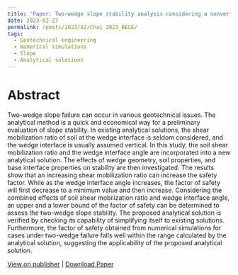 ```yaml
---
title: 'Paper: Two-wedge slope stability analysis considering a nonvertical wedge interface'
date: 2023-02-27
permalink: /posts/2023/02/Chai_2023_BEGE/
tags:
  - Geotechnical engineering
  - Numerical simulations
  - Slope
  - Analytical solotions
---
```






Abstract
======
Two-wedge slope failure can occur in various geotechnical issues. The analytical method is a quick and economical way for a preliminary evaluation of slope stability. In existing analytical solutions, the shear mobilization ratio of soil at the wedge interface is seldom considered, and the wedge interface is usually assumed vertical. In this study, the soil shear mobilization ratio and the wedge interface angle are incorporated into a new analytical solution. The effects of wedge geometry, soil properties, and base interface properties on stability are then investigated. The results show that an increasing shear mobilization ratio can increase the safety factor. While as the wedge interface angle increases, the factor of safety will first decrease to a minimum value and then increase. Considering the combined effects of soil shear mobilization ratio and wedge interface angle, an upper and a lower bound of the factor of safety can be determined to assess the two-wedge slope stability. The proposed analytical solution is verified by checking its capability of simplifying itself to existing solutions. Furthermore, the factor of safety obtained from numerical simulations for cases under two-wedge failure falls well within the range calculated by the analytical solution, suggesting the applicability of the proposed analytical solution.

[View on publisher](https://link.springer.com/article/10.1007/s10064-023-03126-2) | [Download Paper](https://rdcu.be/c6wDg) 